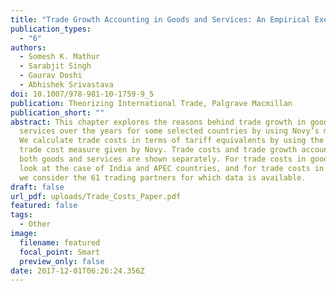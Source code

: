 ```yaml
---
title: "Trade Growth Accounting in Goods and Services: An Empirical Exercise"
publication_types:
  - "6"
authors:
  - Somesh K. Mathur
  - Sarabjit Singh
  - Gaurav Doshi
  - Abhishek Srivastava
doi: 10.1007/978-981-10-1759-9_5
publication: Theorizing International Trade, Palgrave Macmillan
publication_short: ""
abstract: This chapter explores the reasons behind trade growth in goods and
  services over the years for some selected countries by using Novy’s measure.
  We calculate trade costs in terms of tariff equivalents by using the indirect
  trade cost measure given by Novy. Trade costs and trade growth accounting in
  both goods and services are shown separately. For trade costs in goods, we
  look at the case of India and APEC countries, and for trade costs in services
  we consider the 61 trading partners for which data is available.
draft: false
url_pdf: uploads/Trade_Costs_Paper.pdf
featured: false
tags:
  - Other
image:
  filename: featured
  focal_point: Smart
  preview_only: false
date: 2017-12-01T06:26:24.356Z
---
```

